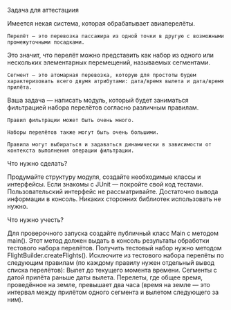 Задача для аттестациия

Имеется некая система, которая обрабатывает авиаперелёты.

    Перелёт — это перевозка пассажира из одной точки в другую с возможными промежуточными посадками.

Это значит, что перелёт можно представить как набор из одного или нескольких элементарных перемещений, называемых сегментами.

    Сегмент — это атомарная перевозка, которую для простоты будем характеризовать всего двумя атрибутами: дата/время вылета и дата/время прилёта.

Ваша задача — написать модуль, который будет заниматься фильтрацией набора перелётов согласно различным правилам.

    Правил фильтрации может быть очень много.

    Наборы перелётов также могут быть очень большими.

    Правила могут выбираться и задаваться динамически в зависимости от контекста выполнения операции фильтрации.

Что нужно сделать?

Продумайте структуру модуля, создайте необходимые классы и интерфейсы. Если знакомы с JUnit — покройте свой код тестами. Пользовательский интерфейс не рассматривайте. Достаточно вывода информации в консоль. Никаких сторонних библиотек использовать не нужно.

Что нужно учесть?

 Для проверочного запуска создайте публичный класс Main c методом main(). Этот метод должен выдать в консоль результаты обработки тестового набора перелётов. Получить тестовый набор нужно методом FlightBuilder.createFlights().
    Исключите из тестового набора перелёты по следующим правилам (по каждому правилу нужен отдельный вывод списка перелётов):
        Вылет до текущего момента времени.
        Сегменты с датой прилёта раньше даты вылета.
        Перелеты, где общее время, проведённое на земле, превышает два часа (время на земле — это интервал между прилётом одного сегмента и вылетом следующего за ним).
